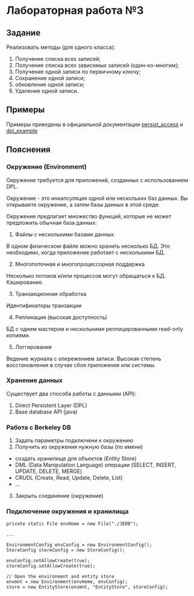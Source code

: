 # Лабораторная работа №3

## Задание

Реализовать методы (для одного класса):

1. Получение списка всех записей;
2. Получение списка всех зависимых записей (один-ко-многим);
3. Получение одной записи по первичному ключу;
4. Сохранение одной записи;
5. обновление одной записи;
6. Удаление  одной записи.

## Примеры

Примеры приведены в официальной документации [persist_access](http://docs.oracle.com/cd/E17076_03/html/gsg/JAVA/persist_access.html) и  [dpl_example](http://docs.oracle.com/cd/E17076_03/html/gsg/JAVA/dpl_example.html)

## Пояснения

### Окружение (Environment)

Окружение требуется для приложений, созданных с использованием DPL.

Окружение - это инкапсуляция одной или нескольких баз данных. 
Вы открываете окружение, а затем базы данных в этой среде.

Окружение предлагает множество функций, которые не может предложить 
обычная база данных:

1. Файлы с несколькими базами данных.

В одном физическом файле можно хранить несколько БД. 
Это необходимо, когда приложение работает с несколькими БД.

2. Многопоточная и многопроцессорная поддержка

Несколько потоков и/или процессов могут обращаться к БД.
Кэширование.

3. Транзакционная обработка

Идентификаторы транзакции

4. Репликация (высокая доступность)

БД с одним мастером  и несколькими реплицированными read-only копиями.

5. Логгирование

Ведение журнала с опережением записи. 
Высокая степень восстановления в случае сбоя приложения или системы.


### Хранение данных

Существует два способа работы с данными (API):

1. Direct Persistent Layer (DPL)
2. Base database API (java)

### Работа с Berkeley DB

1. Задать параметры подключени к окружению
2. Получить из окружения нужную базы (по имени)
 - создать хранилище для объектов (Entity Store)
 - DML (Data Manipulation Language) операции (SELECT, INSERT, UPDATE, DELETE, MERGE)
 - CRUDL (Create, Read, Update, Delete, List)
 - ...
3. Закрыть соединение (окружение)


### Подключение окружения и хранилища

```
private static File envHome = new File("./JEDB");

...

EnvironmentConfig envConfig = new EnvironmentConfig();
StoreConfig storeConfig = new StoreConfig();

envConfig.setAllowCreate(true);
storeConfig.setAllowCreate(true);

// Open the environment and entity store
envmnt = new Environment(envHome, envConfig);
store = new EntityStore(envmnt, "EntityStore", storeConfig);
```


